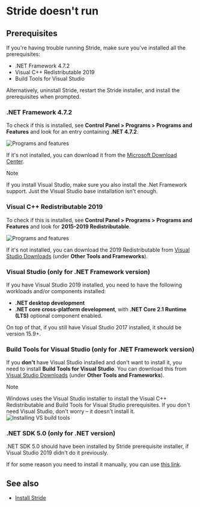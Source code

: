 # Stride doesn't run

## Prerequisites

If you're having trouble running Stride, make sure you've installed all the prerequisites:

* .NET Framework 4.7.2
* Visual C++ Redistributable 2019
* Build Tools for Visual Studio

Alternatively, uninstall Stride, restart the Stride installer, and install the prerequisites when prompted.

### .NET Framework 4.7.2

To check if this is installed, see **Control Panel > Programs > Programs and Features** and look for an entry containing **.NET 4.7.2**.

![Programs and features](media/programs-and-features.png)

If it's not installed, you can download it from the [Microsoft Download Center](https://dotnet.microsoft.com/download/dotnet-framework/thank-you/net472-web-installer).

> [!Note]
> If you install Visual Studio, make sure you also install the .Net Framework support. Just the Visual Studio base installation isn't enough.

### Visual C++ Redistributable 2019

To check if this is installed, see **Control Panel > Programs > Programs and Features** and look for **2015-2019 Redistributable**.

![Programs and features](media/programs-and-features-redistributable.png)

If it's not installed, you can download the 2019 Redistributable from [Visual Studio Downloads](https://www.visualstudio.com/downloads/) (under **Other Tools and Frameworks**).


### Visual Studio (only for .NET Framework version)

If you have Visual Studio 2019 installed, you need to have the following workloads and/or components installed:
* **.NET desktop development**
* **.NET core cross-platform development**, with **.NET Core 2.1 Runtime (LTS)** optional component enabled.

On top of that, if you still have Visual Studio 2017 installed, it should be version 15.9+.

### Build Tools for Visual Studio (only for .NET Framework version)

If you **don't** have Visual Studio installed and don't want to install it, you need to install **Build Tools for Visual Studio**. You can download this from [Visual Studio Downloads](https://www.visualstudio.com/downloads/) (under **Other Tools and Frameworks**).

> [!Note]
> Windows uses the Visual Studio installer to install the Visual C++ Redistributable and Build Tools for Visual Studio prerequisites. If you don't need Visual Studio, don't worry – it doesn't install it.
> ![Installing VS build tools](../get-started/media/installing-vs-build-tools.png)

### .NET SDK 5.0 (only for .NET version)

.NET SDK 5.0 should have been installed by Stride prerequisite installer, if Visual Studio 2019 didn't do it previously.

If for some reason you need to install it manually, you can use [this link](https://dotnet.microsoft.com/download/dotnet-core/thank-you/sdk-5.0.101-windows-x64-installer).

## See also

* [Install Stride](../get-started/install-stride.md)
